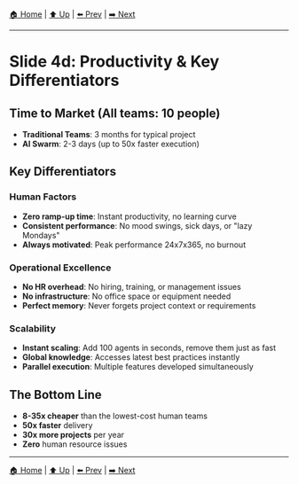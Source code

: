 [🏠 Home](../slide-deck.md) | [⬆️ Up](../slide-deck.md) | [⬅️ Prev](slide-04c-ai-swarm-costs.md) | [➡️ Next](slide-04e-market-opportunities.md)

---

# Slide 4d: Productivity & Key Differentiators

## Time to Market (All teams: 10 people)
- **Traditional Teams**: 3 months for typical project
- **AI Swarm**: 2-3 days (up to 50x faster execution)

## Key Differentiators

### Human Factors
- **Zero ramp-up time**: Instant productivity, no learning curve
- **Consistent performance**: No mood swings, sick days, or "lazy Mondays"
- **Always motivated**: Peak performance 24x7x365, no burnout

### Operational Excellence
- **No HR overhead**: No hiring, training, or management issues
- **No infrastructure**: No office space or equipment needed
- **Perfect memory**: Never forgets project context or requirements

### Scalability
- **Instant scaling**: Add 100 agents in seconds, remove them just as fast
- **Global knowledge**: Accesses latest best practices instantly
- **Parallel execution**: Multiple features developed simultaneously

## The Bottom Line
- **8-35x cheaper** than the lowest-cost human teams
- **50x faster** delivery
- **30x more projects** per year
- **Zero** human resource issues

---

[🏠 Home](../slide-deck.md) | [⬆️ Up](../slide-deck.md) | [⬅️ Prev](slide-04c-ai-swarm-costs.md) | [➡️ Next](slide-04e-market-opportunities.md)
